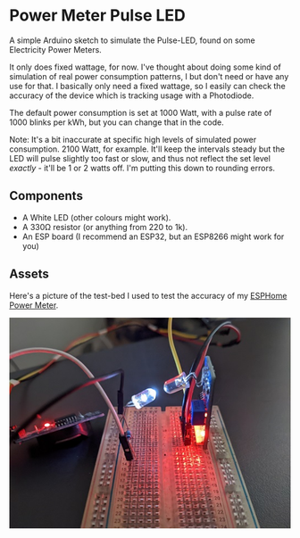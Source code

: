 Power Meter Pulse LED
=====================

A simple Arduino sketch to simulate the Pulse-LED, found on some Electricity Power Meters.

It only does fixed wattage, for now. I've thought about doing some kind of simulation of real power consumption patterns, I but don't need or have any use for that. I basically only need a fixed wattage, so I easily can check the accuracy of the device which is tracking usage with a Photodiode.

The default power consumption is set at 1000 Watt, with a pulse rate of 1000 blinks per kWh, but you can change that in the code.

Note: It's a bit inaccurate at specific high levels of simulated power consumption. 2100 Watt, for example. It'll keep the intervals steady but the LED will pulse slightly too fast or slow, and thus not reflect the set level *exactly* - it'll be 1 or 2 watts off. I'm putting this down to rounding errors.

Components
----------

* A White LED (other colours might work).
* A 330Ω resistor (or anything from 220 to 1k).
* An ESP board (I recommend an ESP32, but an ESP8266 might work for you)

Assets
------
Here's a picture of the test-bed I used to test the accuracy of my [ESPHome Power Meter](https://github.com/zenzay/esphome-projects/tree/main/power-meter).

![pulse_led_test_bed](./assets/images/pulse_led_test_bed.jpg)

